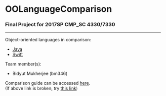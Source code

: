 # OOLanguageComparison

### Final Project for 2017SP CMP_SC 4330/7330
----

Object-oriented languages in comparison:
* [Java](https://www.oracle.com/java/index.html)
* [Swift](https://developer.apple.com/swift/)

Team member(s):
* Bidyut Mukherjee (bm346)


Comparison guide can be accessed [here](ComparisonGuide.md).
<br/>(If above link is broken, try [this link](https://github.com/gokussjx/Bm346_OOLanguageComparison/ComparisonGuide.md))
